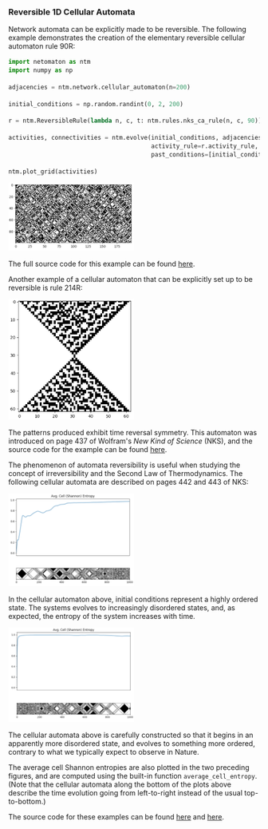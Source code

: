 ### Reversible 1D Cellular Automata

Network automata can be explicitly made to be reversible. The following example demonstrates the
creation of the elementary reversible cellular automaton rule 90R:

```python
import netomaton as ntm
import numpy as np

adjacencies = ntm.network.cellular_automaton(n=200)

initial_conditions = np.random.randint(0, 2, 200)

r = ntm.ReversibleRule(lambda n, c, t: ntm.rules.nks_ca_rule(n, c, 90))

activities, connectivities = ntm.evolve(initial_conditions, adjacencies, timesteps=100,
                                        activity_rule=r.activity_rule,
                                        past_conditions=[initial_conditions])

ntm.plot_grid(activities)
```

<img src="../../resources/rule90R.png" width="50%"/>

The full source code for this example can be found [here](reversible_ca_demo.py).

Another example of a cellular automaton that can be explicitly set up to be reversible is
rule 214R:

<img src="../../resources/rule214R.png" width="50%"/>

The patterns produced exhibit time reversal symmetry. This automaton was introduced on
page 437 of Wolfram's *New Kind of Science* (NKS), and the source code for the example can be
found [here](rule214R_demo.py).

The phenomenon of automata reversibility is useful when studying the concept of irreversibility and
the Second Law of Thermodynamics. The following cellular automata are described on pages
442 and 443 of NKS:

<img src="../../resources/rule122R.png" width="50%"/>

In the cellular automaton above, initial conditions represent a highly ordered state. The systems evolves
to increasingly disordered states, and, as expected, the entropy of the system increases with time.

<img src="../../resources/rule122Rb.png" width="50%"/>

The cellular automata above is carefully constructed so that it begins in
an apparently more disordered state, and evolves to something more ordered, contrary to what
we typically expect to observe in Nature.

The average cell Shannon entropies are also plotted in the two preceding figures,
and are computed using the built-in function `average_cell_entropy`. (Note that the cellular automata
along the bottom of the plots above describe the time evolution going from left-to-right instead
of the usual top-to-bottom.)

The source code for these examples can be found
[here](rule122R_entropy_demo.py) and
[here](rule122R_reverse_demo.py).
